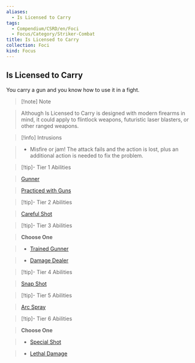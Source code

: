 ```yaml
---
aliases:
  - Is Licensed to Carry
tags:
  - Compendium/CSRD/en/Foci
  - Focus/Category/Striker-Combat
title: Is Licensed to Carry
collection: Foci
kind: Focus
---
```

## Is Licensed to Carry    
You carry a gun and you know how to use it in a fight.    
  
>[!note] Note    
>Although Is Licensed to Carry is designed with modern firearms in mind, it could apply to flintlock weapons, futuristic laser blasters, or other ranged weapons.   
    
  
>[!info] Intrusions    
>- Misfire or jam! The attack fails and the action is lost, plus an additional action is needed to fix the problem.    
  
  
>[!tip]- Tier 1 Abilities    
> [Gunner](Gunner.md)    
> [Practiced with Guns](Practiced-With-Guns.md)    
  
  
>[!tip]- Tier 2 Abilities    
> [Careful Shot](Careful-Shot.md)    
  
  
>[!tip]- Tier 3 Abilities    
> **Choose One**    
>- [Trained Gunner](Trained-Gunner.md)    
>- [Damage Dealer](Damage-Dealer.md)    
  
  
>[!tip]- Tier 4 Abilities    
> [Snap Shot](Snap-Shot.md)    
  
  
>[!tip]- Tier 5 Abilities    
> [Arc Spray](Arc-Spray.md)    
  
  
>[!tip]- Tier 6 Abilities    
> **Choose One**    
>- [Special Shot](Special-Shot.md)    
>- [Lethal Damage](Lethal-Damage.md)